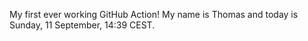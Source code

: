 My first ever working GitHub Action!
My name is Thomas and today is Sunday, 11 September, 14:39 CEST. 
